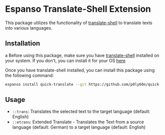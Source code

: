 # Espanso Translate-Shell Extension

This package utilizes the functionality of [translate-shell](https://github.com/soimort/translate-shell) to translate texts into various languages.

## Installation
a
Before using this package, make sure you have [translate-shell](https://github.com/soimort/translate-shell/wiki/Distros) installed on your system. If you don't, you can install it for your OS [here](https://github.com/soimort/translate-shell/wiki/Distros)

Once you have translate-shell installed, you can install this package using the following command:

```bash
espanso install quick-translate --git https://github.com/p0ly60n/quick-translate --external
```

## Usage

- `::trans`: Translates the selected text to the target language (default: English)
- `::etrans`: Extended Translate - Translates the Text from a source language (default: German) to a target language (default: English)